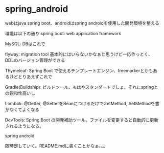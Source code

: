 # spring_android
webはjava spring boot、androidはspring androidを使用した開発環境を整える

環境は以下の通り
spring boot:       web application framework

MySQL:             DBはこれで

flyway:            migration tool 基本的にはいらないかなぁと思うけど一応作っとく、DDLのバージョン管理ができる

Thymeleaf:         Spring Boot で使えるテンプレートエンジン、freemarkerとかもあるけどとりあえずこれで

Gradle(Buildship): ビルドツール、もはやスタンダードでしょ。それにspringとの親和性高いし

Lombok:            @Getter, @SetterをBeanにつけるだけでGetMethod, SetMethodを書かなくてよくなる

DevTools:          Spring Boot の開発補助ツール。ファイルを変更すると自動的に更新されるようになる。


spring android



随時足していく。README.mdに書くことかなぁ。。。

